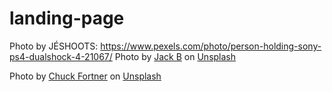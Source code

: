 # landing-page

Photo by JÉSHOOTS: https://www.pexels.com/photo/person-holding-sony-ps4-dualshock-4-21067/
Photo by <a href="https://unsplash.com/@nervum?utm_content=creditCopyText&utm_medium=referral&utm_source=unsplash">Jack B</a> on <a href="https://unsplash.com/photos/black-and-red-gaming-mouse-on-black-mouse-pad-PKdXoZxFErw?utm_content=creditCopyText&utm_medium=referral&utm_source=unsplash">Unsplash</a>
  
Photo by <a href="https://unsplash.com/@chuckfortner?utm_content=creditCopyText&utm_medium=referral&utm_source=unsplash">Chuck Fortner</a> on <a href="https://unsplash.com/photos/black-flat-screen-tv-turned-on-near-white-wall-LFVBohYmtgc?utm_content=creditCopyText&utm_medium=referral&utm_source=unsplash">Unsplash</a>
  
  